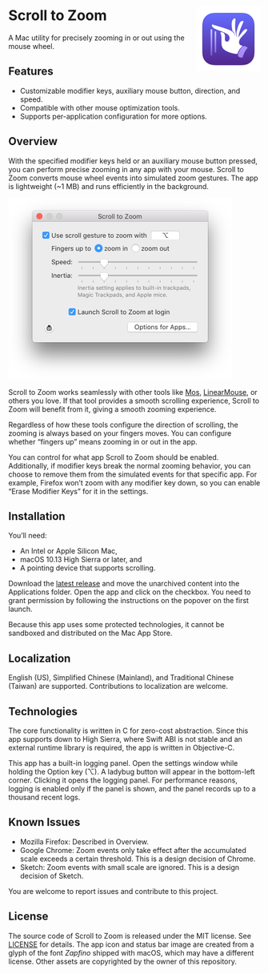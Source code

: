 # <img src="ScrollToZoom/Assets.xcassets/AppIcon.appiconset/AppIcon.128@2x.png" width="128" align="right"> Scroll to Zoom

A Mac utility for precisely zooming in or out using the mouse wheel.

## Features

- Customizable modifier keys, auxiliary mouse button, direction, and speed.
- Compatible with other mouse optimization tools.
- Supports per-application configuration for more options.

## Overview

With the specified modifier keys held or an auxiliary mouse button pressed, you can perform precise zooming in any app with your mouse. Scroll to Zoom converts mouse wheel events into simulated zoom gestures. The app is lightweight (~1 MB) and runs efficiently in the background.

<img src="images/window.png" width="447" title="Screenshot of the main window">

Scroll to Zoom works seamlessly with other tools like [Mos](https://github.com/Caldis/Mos), [LinearMouse](https://github.com/linearmouse/linearmouse), or others you love. If that tool provides a smooth scrolling experience, Scroll to Zoom will benefit from it, giving a smooth zooming experience.

Regardless of how these tools configure the direction of scrolling, the zooming is always based on your fingers moves. You can configure whether “fingers up” means zooming in or out in the app.

You can control for what app Scroll to Zoom should be enabled. Additionally, if modifier keys break the normal zooming behavior, you can choose to remove them from the simulated events for that specific app. For example, Firefox won’t zoom with any modifier key down, so you can enable “Erase Modifier Keys” for it in the settings.

## Installation

You’ll need:
- An Intel or Apple Silicon Mac,
- macOS 10.13 High Sierra or later, and
- A pointing device that supports scrolling.

Download the [latest release](https://github.com/alphaArgon/ScrollToZoom/releases) and move the unarchived content into the Applications folder. Open the app and click on the checkbox. You need to grant permission by following the instructions on the popover on the first launch.

Because this app uses some protected technologies, it cannot be sandboxed and distributed on the Mac App Store.

## Localization

English (US), Simplified Chinese (Mainland), and Traditional Chinese (Taiwan) are supported. Contributions to localization are welcome.

## Technologies

The core functionality is written in C for zero-cost abstraction. Since this app supports down to High Sierra, where Swift ABI is not stable and an external runtime library is required, the app is written in Objective-C.

This app has a built-in logging panel. Open the settings window while holding the Option key (⌥). A ladybug button will appear in the bottom-left corner. Clicking it opens the logging panel. For performance reasons, logging is enabled only if the panel is shown, and the panel records up to a thousand recent logs.

## Known Issues

- Mozilla Firefox: Described in Overview.
- Google Chrome: Zoom events only take effect after the accumulated scale exceeds a certain threshold. This is a design decision of Chrome.
- Sketch: Zoom events with small scale are ignored. This is a design decision of Sketch.

You are welcome to report issues and contribute to this project.

## License

The source code of Scroll to Zoom is released under the MIT license. See [LICENSE](LICENSE) for details. The app icon and status bar image are created from a glyph of the font *Zapfino* shipped with macOS, which may have a different license. Other assets are copyrighted by the owner of this repository.
